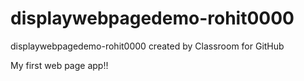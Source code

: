 # displaywebpagedemo-rohit0000
displaywebpagedemo-rohit0000 created by Classroom for GitHub

My first web page app!!

